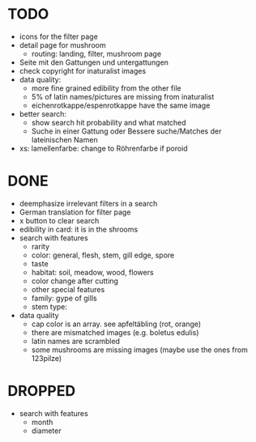 # TODO
- icons for the filter page
- detail page for mushroom
  - routing: landing, filter, mushroom page
- Seite mit den Gattungen und untergattungen
- check copyright for inaturalist images
- data quality:
  - more fine grained edibility from the other file
  - 5% of latin names/pictures are missing from inaturalist
  - eichenrotkappe/espenrotkappe have the same image
- better search:
  - show search hit probability and what matched
  - Suche in einer Gattung oder Bessere suche/Matches der lateinischen Namen
- xs: lamellenfarbe: change to Röhrenfarbe if poroid

# DONE
- deemphasize irrelevant filters in a search
- German translation for filter page
- x button to clear search
- edibility in card: it is in the shrooms
- search with features
  - rarity
  - color: general, flesh, stem, gill edge, spore
  - taste
  - habitat: soil, meadow, wood, flowers
  - color change after cutting
  - other special features
  - family: gype of gills
  - stem type: 
- data quality
  - cap color is an array. see apfeltäbling (rot, orange)
  - there are mismatched images (e.g. boletus edulis)
  - latin names are scrambled
  - some mushrooms are missing images (maybe use the ones from 123pilze)
# DROPPED
- search with features
  - month
  - diameter